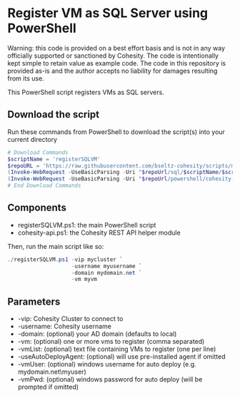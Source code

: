 # Register VM as SQL Server using PowerShell

Warning: this code is provided on a best effort basis and is not in any way officially supported or sanctioned by Cohesity. The code is intentionally kept simple to retain value as example code. The code in this repository is provided as-is and the author accepts no liability for damages resulting from its use.

This PowerShell script registers VMs as SQL servers.

## Download the script

Run these commands from PowerShell to download the script(s) into your current directory

```powershell
# Download Commands
$scriptName = 'registerSQLVM'
$repoURL = 'https://raw.githubusercontent.com/bseltz-cohesity/scripts/master'
(Invoke-WebRequest -UseBasicParsing -Uri "$repoUrl/sql/$scriptName/$scriptName.ps1").content | Out-File "$scriptName.ps1"; (Get-Content "$scriptName.ps1") | Set-Content "$scriptName.ps1"
(Invoke-WebRequest -UseBasicParsing -Uri "$repoUrl/powershell/cohesity-api/cohesity-api.ps1").content | Out-File cohesity-api.ps1; (Get-Content cohesity-api.ps1) | Set-Content cohesity-api.ps1
# End Download Commands
```

## Components

* registerSQLVM.ps1: the main PowerShell script
* cohesity-api.ps1: the Cohesity REST API helper module

Then, run the main script like so:

```powershell
./registerSQLVM.ps1 -vip mycluster `
                    -username myusername `
                    -domain mydomain.net `
                    -vm myvm
```

## Parameters

* -vip: Cohesity Cluster to connect to
* -username: Cohesity username
* -domain: (optional) your AD domain (defaults to local)
* -vm: (optional) one or more vms to register (comma separated)
* -vmList: (optional) text file containing VMs to register (one per line)
* -useAutoDeployAgent: (optional) will use pre-installed agent if omitted
* -vmUser: (optional) windows username for auto deploy (e.g. mydomain.net\myuser)
* -vmPwd: (optional) windows password for auto deploy (will be prompted if omitted)
